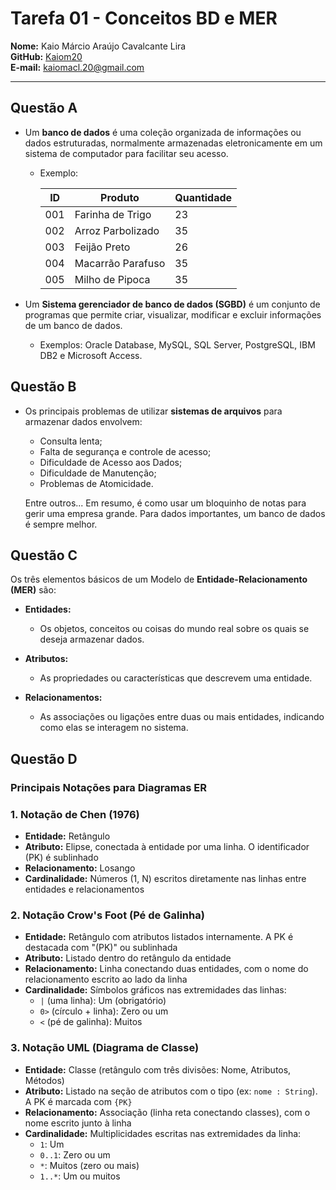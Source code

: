 # Tarefa 01 - Conceitos BD e MER

**Nome:** Kaio Márcio Araújo Cavalcante Lira  
**GitHub:** [Kaiom20](https://github.com/Kaiom20)  
**E-mail:** kaiomacl.20@gmail.com

---
## Questão A

- Um **banco de dados** é uma coleção organizada de informações ou dados estruturadas, normalmente armazenadas eletronicamente em um sistema de computador para facilitar seu acesso.

    - Exemplo:
        
        |  ID  | Produto          | Quantidade |
        |------|------------------|------------|
        | 001  | Farinha de Trigo | 23         |
        | 002  | Arroz Parbolizado| 35         |
        | 003  | Feijão Preto     | 26         |
        | 004  | Macarrão Parafuso| 35         |
        | 005  | Milho de Pipoca  | 35         |

- Um **Sistema gerenciador de banco de dados (SGBD)** é um conjunto de programas que permite criar, visualizar, modificar e excluir informações de um banco de dados.

    - Exemplos: Oracle Database, MySQL, SQL Server, PostgreSQL, IBM DB2 e
Microsoft Access.

## Questão B
- Os principais problemas de utilizar **sistemas de arquivos** para armazenar dados envolvem:

    - Consulta lenta;
    - Falta de segurança e controle de acesso;
    - Dificuldade de Acesso aos Dados;
    - Dificuldade de Manutenção;
    - Problemas de Atomicidade.

    Entre outros... Em resumo, é como usar um bloquinho de notas para gerir uma empresa grande. Para dados importantes, um banco de dados é sempre melhor.

## Questão C
Os três elementos básicos de um Modelo de **Entidade-Relacionamento (MER)** são:
- **Entidades:**
    
    - Os objetos, conceitos ou coisas do mundo real sobre os quais se deseja armazenar dados. 
- **Atributos:** 

    - As propriedades ou características que descrevem uma entidade. 
- **Relacionamentos:**

    - As associações ou ligações entre duas ou mais entidades, indicando como elas se interagem no sistema. 

## Questão D
### Principais Notações para Diagramas ER

### 1. Notação de Chen (1976)
- **Entidade:** Retângulo
- **Atributo:** Elipse, conectada à entidade por uma linha. O identificador (PK) é sublinhado
- **Relacionamento:** Losango
- **Cardinalidade:** Números (1, N) escritos diretamente nas linhas entre entidades e relacionamentos

### 2. Notação Crow's Foot (Pé de Galinha)
- **Entidade:** Retângulo com atributos listados internamente. A PK é destacada com "(PK)" ou sublinhada
- **Atributo:** Listado dentro do retângulo da entidade
- **Relacionamento:** Linha conectando duas entidades, com o nome do relacionamento escrito ao lado da linha
- **Cardinalidade:** Símbolos gráficos nas extremidades das linhas:
  - `|` (uma linha): Um (obrigatório)
  - `0>` (círculo + linha): Zero ou um
  - `<` (pé de galinha): Muitos

### 3. Notação UML (Diagrama de Classe)
- **Entidade:** Classe (retângulo com três divisões: Nome, Atributos, Métodos)
- **Atributo:** Listado na seção de atributos com o tipo (ex: `nome : String`). A PK é marcada com `{PK}`
- **Relacionamento:** Associação (linha reta conectando classes), com o nome escrito junto à linha
- **Cardinalidade:** Multiplicidades escritas nas extremidades da linha:
  - `1`: Um
  - `0..1`: Zero ou um
  - `*`: Muitos (zero ou mais)
  - `1..*`: Um ou muitos